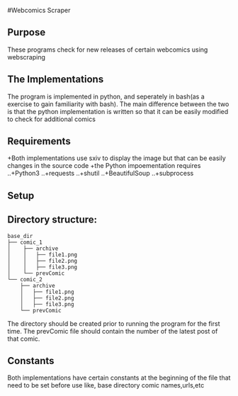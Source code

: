 #Webcomics Scraper
## Purpose
These programs  check for new releases of certain webcomics using webscraping

## The Implementations
The program is implemented in python, and seperately in bash(as a exercise to gain familiarity with bash). The main difference between the two is that the python implementation is written so that it can be easily modified to check for additional comics

## Requirements
+Both implementations use sxiv to display the image but that can be easily changes in the source code
+the Python impoementation requires
..+Python3
..+requests 
..+shutil 
..+BeautifulSoup 
..+subprocess


## Setup

## Directory structure:
```
base_dir
├── comic_1
│    ├── archive
│    │   ├── file1.png
│    │   ├── file2.png
│    │   ├── file3.png
│    └── prevComic
└── comic_2
    ├── archive
    │   ├── file1.png
    │   ├── file2.png
    │   ├── file3.png
    └── prevComic
```
The directory should be created prior to running the program for the first time. The prevComic file should contain the number of the latest post of that comic.

## Constants
Both implementations have certain constants at the beginning of the file that need to be set before use like, base directory comic names,urls,etc

